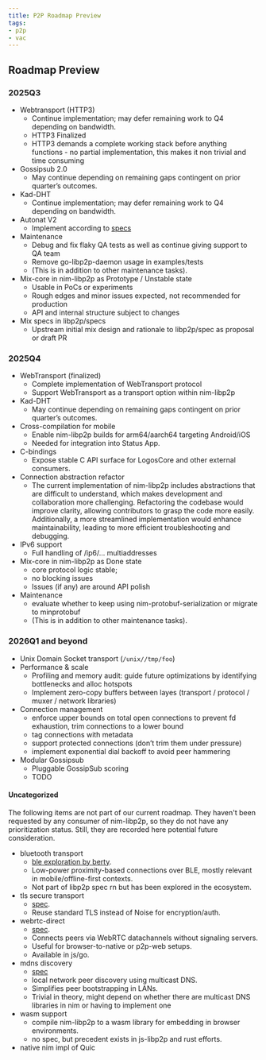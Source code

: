 ```yaml
---
title: P2P Roadmap Preview
tags:
- p2p
- vac
---
```


## Roadmap Preview

### 2025Q3
- Webtransport (HTTP3)
    - Continue implementation; may defer remaining work to Q4 depending on bandwidth.
    - HTTP3 Finalized
    - HTTP3 demands a complete working stack before anything functions - no partial implementation,
      this makes it non trivial and time consuming
- Gossipsub 2.0
    - May continue depending on remaining gaps contingent on prior quarter’s outcomes.
- Kad-DHT 
    - Continue implementation; may defer remaining work to Q4 depending on bandwidth.
- Autonat V2
    - Implement according to [specs](https://github.com/libp2p/specs/blob/master/autonat/autonat-v2.md)
- Maintenance
    - Debug and fix flaky QA tests as well as continue giving support to QA team
    - Remove go-libp2p-daemon usage in examples/tests
    - (This is in addition to other maintenance tasks).
- Mix-core in nim-libp2p as Prototype / Unstable state
    - Usable in PoCs or experiments
    - Rough edges and minor issues expected, not recommended for production
    - API and internal structure subject to changes
- Mix specs in libp2p/specs
    - Upstream initial mix design and rationale to libp2p/spec as proposal or draft PR

### 2025Q4
- WebTransport (finalized)
    - Complete implementation of WebTransport protocol
    - Support WebTransport as a transport option within nim-libp2p
- Kad-DHT
    - May continue depending on remaining gaps contingent on prior quarter’s outcomes.
- Cross-compilation for mobile
    - Enable nim-libp2p builds for arm64/aarch64 targeting Android/iOS
    - Needed for integration into Status App.
- C-bindings
    - Expose stable C API surface for LogosCore and other external consumers. 
- Connection abstraction refactor
    - The current implementation of nim-libp2p includes abstractions that are difficult to understand, 
      which makes development and collaboration more challenging. 
      Refactoring the codebase would improve clarity, allowing contributors to grasp the code more easily. 
      Additionally, a more streamlined implementation would enhance maintainability, 
      leading to more efficient troubleshooting and debugging.
- IPv6 support
    - Full handling of /ip6/... multiaddresses
- Mix-core in nim-libp2p as Done state
    - core protocol logic stable; 
    - no blocking issues
    - Issues (if any) are around API polish
- Maintenance
    - evaluate whether to keep using nim-protobuf-serialization or migrate to minprotobuf
    - (This is in addition to other maintenance tasks).

### 2026Q1 and beyond
- Unix Domain Socket transport (`/unix//tmp/foo`)
- Performance & scale
    - Profiling and memory audit: guide future optimizations by identifying bottlenecks and alloc hotspots
    - Implement zero-copy buffers between layes (transport / protocol / muxer / network libraries)
- Connection management
    - enforce upper bounds on total open connections to prevent fd exhaustion, trim connections to a lower bound
    - tag connections with metadata
    - support protected connections (don’t trim them under pressure)
    - implement exponential dial backoff to avoid peer hammering
- Modular Gossipsub
    - Pluggable GossipSub scoring
    - TODO

#### Uncategorized
The following items are not part of our current roadmap. They haven't been requested by any consumer of nim-libp2p, so they do not have any prioritization status. Still, they are recorded here potential future consideration.

- bluetooth transport
    - [ble exploration by berty](https://berty.tech/fr/blog/bluetooth-low-energy/).
    - Low-power proximity-based connections over BLE, mostly relevant in mobile/offline-first contexts.
    - Not part of libp2p spec rn but has been explored in the ecosystem.
- tls secure transport
    - [spec](https://github.com/libp2p/specs/blob/master/secure-channels/tls.md). 
    - Reuse standard TLS instead of Noise for encryption/auth.
- webrtc-direct
    - [spec](https://github.com/libp2p/specs/blob/master/webrtc/direct.md). 
    - Connects peers via WebRTC datachannels without signaling servers. 
    - Useful for browser-to-native or p2p-web setups.
    - Available in js/go.
- mdns discovery
    - [spec](https://github.com/libp2p/specs/blob/master/discovery/mdns.md)
    - local network peer discovery using multicast DNS. 
    - Simplifies peer bootstrapping in LANs. 
    - Trivial in theory, might depend on whether there are multicast DNS libraries in nim or having to implement one
- wasm support
    - compile nim-libp2p to a wasm library for embedding in browser environments. 
    - no spec, but precedent exists in js-libp2p and rust efforts.
- native nim impl of Quic